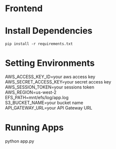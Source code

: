 # Frontend


# Install Dependencies
`pip install -r requirements.txt`

# Setting Environments
AWS_ACCESS_KEY_ID=your aws access key<br/>
AWS_SECRET_ACCESS_KEY=your secret access key<br/>
AWS_SESSION_TOKEN=your sessions token<br/>
AWS_REGION=us-west-2<br/>
EFS_PATH=mnt/efs/log/app.log<br/>
S3_BUCKET_NAME=your bucket name<br/>
API_GATEWAY_URL=your API Gateway URL<br/>

# Running Apps
python app.py